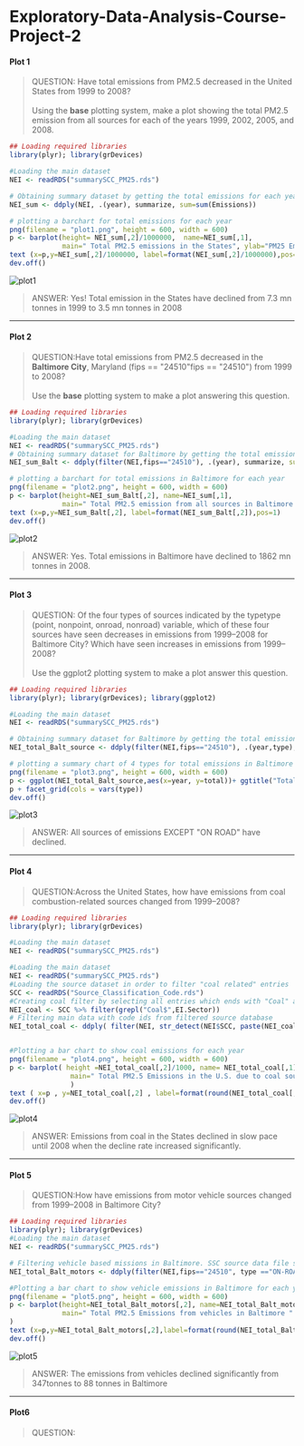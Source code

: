# Exploratory-Data-Analysis-Course-Project-2

#### Plot 1

> QUESTION: Have total emissions from PM2.5 decreased in the United States from 1999 to 2008? <br><br>
> Using the <b>base</b> plotting system, make a plot showing the total PM2.5 emission from all sources for each of the years 1999, 2002, 2005, and 2008.

``` r
## Loading required libraries
library(plyr); library(grDevices)

#Loading the main dataset
NEI <- readRDS("summarySCC_PM25.rds")

# Obtaining summary dataset by getting the total emissions for each year
NEI_sum <- ddply(NEI, .(year), summarize, sum=sum(Emissions))

# plotting a barchart for total emissions for each year
png(filename = "plot1.png", height = 600, width = 600)  
p <- barplot(height= NEI_sum[,2]/1000000,  name=NEI_sum[,1],
             main=" Total PM2.5 emissions in the States", ylab="PM25 Emission (million tonnes)",xlab="year" ,ylim=c(0,8))
text (x=p,y=NEI_sum[,2]/1000000, label=format(NEI_sum[,2]/1000000),pos=1)
dev.off()

```
![plot1](https://github.com/kannbaba/Exploratory-Data-Analysis-Course-Project-2/assets/6490466/9a3c60e6-a08f-446a-a90b-7bc0e60bd133)

> ANSWER: Yes! Total emission in the States have declined from 7.3 mn tonnes in 1999 to 3.5 mn tonnes in 2008

****

#### Plot 2

> QUESTION:Have total emissions from PM2.5 decreased in the <b>Baltimore City</b>, Maryland (fips == "24510"fips == "24510") from 1999 to 2008?<br><br>
> Use the <b>base</b> plotting system to make a plot answering this question.


``` r
## Loading required libraries
library(plyr); library(grDevices)

#Loading the main dataset
NEI <- readRDS("summarySCC_PM25.rds")
# Obtaining summary dataset for Baltimore by getting the total emissions for each yeari using fips=="24510" argument
NEI_sum_Balt <- ddply(filter(NEI,fips=="24510"), .(year), summarize, sum=sum(Emissions))

# plotting a barchart for total emissions in Baltimore for each year
png(filename = "plot2.png", height = 600, width = 600)  
p <- barplot(height=NEI_sum_Balt[,2], name=NEI_sum[,1],
             main=" Total PM2.5 emission from all sources in Baltimore ", ylab="PM25 Emission (thousand tonnes)", xlab="year", ylim=c(0,4000))
text (x=p,y=NEI_sum_Balt[,2], label=format(NEI_sum_Balt[,2]),pos=1)
dev.off()      
```
![plot2](https://github.com/kannbaba/Exploratory-Data-Analysis-Course-Project-2/assets/6490466/337f62d5-c966-4e4a-baa0-ec4359561b3e)


> ANSWER: Yes. Total emissions in Baltimore have declined to 1862 mn tonnes in 2008.

****

#### Plot 3
> QUESTION: Of the four types of sources indicated by the typetype (point, nonpoint, onroad, nonroad) variable, which of these four sources have seen decreases in emissions from 1999–2008 for Baltimore City? Which have seen increases in emissions from 1999–2008? <br><br>
> Use the ggplot2 plotting system to make a plot answer this question.
``` r
## Loading required libraries
library(plyr); library(grDevices); library(ggplot2)

#Loading the main dataset
NEI <- readRDS("summarySCC_PM25.rds")

# Obtaining summary dataset for Baltimore by getting the total emissions for each source 
NEI_total_Balt_source <- ddply(filter(NEI,fips=="24510"), .(year,type), summarize, total=sum(Emissions))

# plotting a summary chart of 4 types for total emissions in Baltimore across each source using ggplot
png(filename = "plot3.png", height = 600, width = 600)  
p <- ggplot(NEI_total_Balt_source,aes(x=year, y=total))+ ggtitle("Total PM2.5 emission for each sources in Baltimore") + ylab("Total Emissions (tonnes")+  geom_line()+geom_point()
p + facet_grid(cols = vars(type))
dev.off() 
```
![plot3](https://github.com/kannbaba/Exploratory-Data-Analysis-Course-Project-2/assets/6490466/f1fd9d7f-a599-456e-9f28-5e95551c6d26)

> ANSWER: All sources of emissions EXCEPT "ON ROAD" have declined. 

****

#### Plot 4
> QUESTION:Across the United States, how have emissions from coal combustion-related sources changed from 1999–2008?

``` r
## Loading required libraries
library(plyr); library(grDevices)

#Loading the main dataset
NEI <- readRDS("summarySCC_PM25.rds")

#Loading the main dataset
NEI <- readRDS("summarySCC_PM25.rds")
#Loading the source dataset in order to filter "coal related" entries
SCC <- readRDS("Source_Classification_Code.rds")
#Creating coal filter by selecting all entries which ends with "Coal" at EI.Sector column
NEI_coal <- SCC %>% filter(grepl("Coal$",EI.Sector))
# Filtering main data with code ids from filtered source database
NEI_total_coal <- ddply( filter(NEI, str_detect(NEI$SCC, paste(NEI_coal[,1], collapse="|"))), .(year), summarize, total=sum(Emissions))


#Plotting a bar chart to show coal emissions for each year
png(filename = "plot4.png", height = 600, width = 600)  
p <- barplot( height =NEI_total_coal[,2]/1000, name= NEI_total_coal[,1],
               main=" Total PM2.5 Emissions in the U.S. due to coal sources ", ylab="PM25 Emission (tonnes) ", xlab="year", ylim=c(0,600)
               )
text ( x=p , y=NEI_total_coal[,2] , label=format(round(NEI_total_coal[,2],1)) , pos=1)  ##I could not figure out why labels do not appear
dev.off()
```
![plot4](https://github.com/kannbaba/Exploratory-Data-Analysis-Course-Project-2/assets/6490466/c68433d7-757b-412a-8d58-f514ada2f788)



> ANSWER: Emissions from coal in the States declined in slow pace until 2008 when the decline rate increased significantly.

****

#### Plot 5

> QUESTION:How have emissions from motor vehicle sources changed from 1999–2008 in Baltimore City?


``` r
## Loading required libraries
library(plyr); library(grDevices)
#Loading the main dataset
NEI <- readRDS("summarySCC_PM25.rds")

# Filtering vehicle based missions in Baltimore. SSC source data file shows that all vehicle related emissions are recorded as "ON-ROAD" type in the main data
NEI_total_Balt_motors <- ddply(filter(NEI,fips=="24510", type =="ON-ROAD"), .(year), summarize, total=sum(Emissions))

#Plotting a bar chart to show vehicle emissions in Baltimore for each year
png(filename = "plot5.png", height = 600, width = 600)  
p <- barplot(height=NEI_total_Balt_motors[,2], name=NEI_total_Balt_motors[,1],
             main=" Total PM2.5 Emissions from vehicles in Baltimore " ,ylab="PM25 Emission (tonnes) ", xlab="year" , ylim=c(0,400)
)
text (x=p,y=NEI_total_Balt_motors[,2],label=format(round(NEI_total_Balt_motors[,2]),0),pos=1)
dev.off()
```
![plot5](https://github.com/kannbaba/Exploratory-Data-Analysis-Course-Project-2/assets/6490466/6f3f4456-d59b-4eaf-9953-94a353bd5e55)

> ANSWER: The emissions from vehicles declined significantly from 347tonnes to 88 tonnes in Baltimore
****

#### Plot6

> QUESTION:
